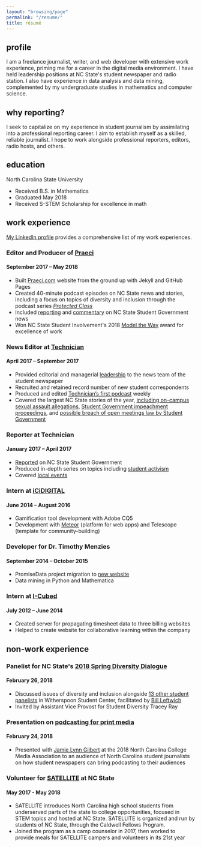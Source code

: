 ```yaml
---
layout: "browsing/page"
permalink: "/resume/"
title: résumé
---
```

## profile

I am a freelance journalist, writer, and web developer with extensive work experience, priming me for a career in the digital media environment. I have held leadership positions at NC State's student newspaper and radio station. I also have experience in data analysis and data mining, complemented by my undergraduate studies in mathematics and computer science.

## why reporting?

I seek to capitalize on my experience in student journalism by assimilating into a professional reporting career. I aim to establish myself as a skilled, reliable journalist. I hope to work alongside professional reporters, editors, radio hosts, and others.

## education

North Carolina State University
* Received B.S. in Mathematics
* Graduated May 2018
* Received S-STEM Scholarship for excellence in math

## work experience

[My LinkedIn profile][LinkedIn] provides a comprehensive list of my work experiences.

### Editor and Producer of [Praeci]
#### September 2017 – May 2018

* Built [Praeci.com][Praeci] website from the ground up with Jekyll and GitHub Pages
* Created 40-minute podcast episodes on NC State news and stories, including a focus on topics of diversity and inclusion through the podcast series [_Protected Class_][Protected Class]
* Included [reporting][impeachment Praeci article] and [commentary][Jess commentary] on NC State Student Government news
* Won NC State Student Involvement's 2018 [Model the Way] award for excellence of work

### News Editor at [Technician]
#### April 2017 – September 2017

* Provided editorial and managerial [leadership][vision article] to the news team of the student newspaper
* Recruited and retained record number of new student correspondents
* Produced and edited [Technician’s first podcast][Dialogue with Technician] weekly
* Covered the largest NC State stories of the year, [including on-campus sexual assault allegations][sexual assault story], [Student Government impeachment proceedings][impeachment Technician story], and [possible breach of open meetings law by Student Government][open meeting story]

### Reporter at Technician
#### January 2017 – April 2017

* [Reported][SG Reporting] on NC State Student Government
* Produced in-depth series on topics including [student activism][activism series]
* Covered [local events][Woodson Charlottesville]

### Intern at [iCiDIGITAL][iCiDIGITAL]
#### June 2014 – August 2016

* Gamification tool development with Adobe CQ5
* Development with [Meteor] (platform for web apps) and Telescope (template for community-building)

### Developer for Dr. Timothy Menzies
#### September 2014 – October 2015

* PromiseData project migration to [new website][OpenScience]
* Data mining in Python and Mathematica

### Intern at [I-Cubed][I-Cubed acquired]
#### July 2012 – June 2014

* Created server for propagating timesheet data to three billing websites
* Helped to create website for collaborative learning within the company

## non-work experience

### Panelist for NC State's [2018 Spring Diversity Dialogue][Diversity Dialogue]
#### February 26, 2018

* Discussed issues of diversity and inclusion alongside [13 other student panelists][Diversity Dialogue photo] in Witherspoon Student Center, facilitated by [Bill Leftwich][Bill on LinkedIn]
* Invited by Assistant Vice Provost for Student Diversity Tracey Ray

### Presentation on [podcasting for print media][Podcasting presentation]
#### February 24, 2018

* Presented with [Jamie Lynn Gilbert] at the 2018 North Carolina College Media Association to an audience of North Carolina student journalists on how student newspapers can bring podcasting to their audiences

### Volunteer for [SATELLITE] at NC State
#### May 2017 - May 2018

* SATELLITE introduces North Carolina high school students from underserved parts of the state to college opportunities, focused in STEM topics and hosted at NC State. SATELLITE is organized and run by students of NC State, through the Caldwell Fellows Program.
* Joined the program as a camp counselor in 2017, then worked to provide meals for SATELLITE campers and volunteers in its 21st year

[activism series]: http://www.technicianonline.com/search/?f=html&q=activism+series+carter+pape&d1=2017-02-01&d2=2017-04-01&sd=desc&l=25&t=article%2Ccollection%2Cvideo%2Cyoutube&nsa=eedition
[Bill on LinkedIn]: https://www.linkedin.com/in/lssg3/
[Dialogue with Technician]: https://itunes.apple.com/us/podcast/dialogue-with-technician/id1275744725?mt=2
[Diversity Dialogue]: https://oied.ncsu.edu/divweb/2018/01/25/diversity-dialogue-to-delve-into-issues-on-college-campuses/
[Diversity Dialogue photo]: https://oied.smugmug.com/Diversity/Diversity-Dialogue-Spring-2018/i-fSF5zVc/A
[I-Cubed acquired]: https://www.bizjournals.com/triangle/blog/techflash/2014/06/raleigh-based-i-cubed-is-acquired-by.html
[iCiDIGITAL]: http://www.icidigital.com
[impeachment Praeci article]: http://praeci.com/news/willis-impeachment-overview
[impeachment Technician story]: http://www.technicianonline.com/news/article_aef556ec-92bf-11e7-a1ef-5f8fc9433b52.html
[Jamie Lynn Gilbert]: https://studentmedia.ncsu.edu/web/?q=professional-staff
[Jess commentary]: http://praeci.com/commentary/breakdown-of-the-candidates
[LinkedIn]: {{site.author.linkedin_url}}
[Meteor]: https://www.meteor.com
[Model the Way]: https://studentinvolvement.dasa.ncsu.edu/development/wolfpack-leadership-challenge-awards/
[open meeting story]: http://www.technicianonline.com/news/article_496ee4d6-9374-11e7-98cd-cf58cf169e20.html
[OpenScience]: http://openscience.us
[Podcasting presentation]: https://twitter.com/ellenmeder/status/967483510935248897
[Praeci]: {{site.praeci_link}}eedition
[Protected Class]: http://praeci.com/protected-class/
[SATELLITE]: https://www.go.ncsu.edu/satellite
[sexual assault story]: http://www.technicianonline.com/news/article_cb06d7fa-9a5a-11e7-ab79-cbf49ebd73c0.html
[SG Reporting]: http://www.technicianonline.com/search/?f=html&q=student+government+carter+pape&sd=desc&l=25&t=article%2Ccollection%2Cvideo%2Cyoutube&nsa=
[Technician]: http://www.technicianonline.com
[vision article]: http://www.technicianonline.com/news/article_53efab54-7261-11e7-a331-43b27938e602.html
[Woodson Charlottesville]: http://www.technicianonline.com/news/article_08252fd6-813a-11e7-ba3c-271a59543588.html